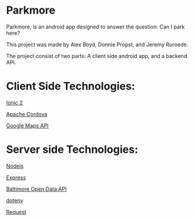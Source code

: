 # Parkmore

Parkmore, is an android app designed to answer the question: Can I park here?

This project was made by Alex Boyd, Donnie Propst, and Jeremy Ruroede.

The project consist of two parts: A client side android app, and a backend API.

# Client Side Technologies:

[Ionic 2][ionic]

[Apache Cordova][apache]

[Google Maps API][gmap]


# Server side Technologies:

[Nodejs][node]

[Express][exp]

[Baltimore Open Data API][bapi]

[dotenv][dev]

[Request][req]

[ionic]: http://ionicframework.com/
[apache]: https://cordova.apache.org/
[gmap]: https://developers.google.com/maps/documentation/javascript/

[dev]:https://www.npmjs.com/package/dotenv
[req]:https://www.npmjs.com/package/request
[bapi]: https://data.baltimorecity.gov/Neighborhoods/Residential-Parking-Permits/7egq-xgji/data

[exp]:https://expressjs.com/
[node]:https://nodejs.org/en/



